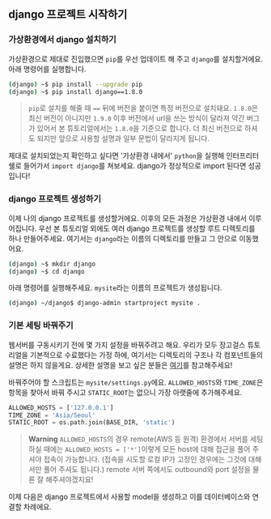 ## django 프로젝트 시작하기

### 가상환경에서 django 설치하기
가상환경으로 제대로 진입했으면 `pip`를 우선 업데이트 해 주고 `django`를 설치할거에요.
아래 명령어를 실행합니다.
```bash
(django) ~$ pip install --upgrade pip
(django) ~$ pip install django==1.8.0
```

>`pip`로 설치를 해줄 때 `==` 뒤에 버전을 붙이면 특정 버전으로 설치돼요.
`1.8.0`은 최신 버전이 아니지만 `1.9.0` 이후 버전에서 url을 쓰는 방식이 달라져 약간 버그가 있어서
본 튜토리얼에서는 `1.8.0`을 기준으로 합니다.
더 최신 버전으로 하셔도 되지만 앞으로 사용할 설명과 일부 문법이 달라지게 됩니다.

제대로 설치되었는지 확인하고 싶다면 '가상환경 내에서' `python`을 실행해 인터프리터 쉘로 들어가서
`import django`를 쳐보세요. django가 정상적으로 import 된다면 성공입니다!

### django 프로젝트 생성하기
이제 나의 django 프로젝트를 생성할거에요. 이후의 모든 과정은 가상환경 내에서 이루어집니다.
우선 본 튜토리얼 외에도 여러 django 프로젝트를 생성할 루트 디렉토리를 하나 만들어주세요.
여기서는 `django`라는 이름의 디렉토리를 만들고 그 안으로 이동했어요.
```bash
(django) ~$ mkdir django
(django) ~$ cd django
```

아래 명령어를 실행해주세요. `mysite`라는 이름의 프로젝트가 생성됩니다.

```bash
(django) ~/django$ django-admin startproject mysite .
```

### 기본 세팅 바꿔주기
웹서버를 구동시키기 전에 몇 가지 설정을 바꿔주려고 해요. 
우리가 모두 장고걸스 튜토리얼을 기본적으로 수료했다는 가정 하에,
여기서는 디렉토리의 구조나 각 컴포넌트들의 설명은 하지 않을게요.
상세한 설명을 보고 싶은 분들은 [여기](https://tutorial.djangogirls.org/ko/django_start_project/)를
참고해주세요!

바꿔주어야 할 스크립트는 `mysite/settings.py`에요.
`ALLOWED_HOSTS`와 `TIME_ZONE`은 항목을 찾아서 바꿔 주시고 `STATIC_ROOT`는 없으니 가장 아랫줄에 추가해주세요.

```python
ALLOWED_HOSTS = ['127.0.0.1']
TIME_ZONE = 'Asia/Seoul'
STATIC_ROOT = os.path.join(BASE_DIR, 'static')
```
> **Warning** `ALLOWED_HOSTS`의 경우 remote(AWS 등 원격) 환경에서 서버를 세팅하실 때에는 
`ALLOWED_HOSTS = ['*']`이렇게 모든 host에 대해 접근을 풀어 주셔야 접속이 가능합니다.
(접속을 시도할 로컬 IP가 고정인 경우에는 그것에 대해서만 풀어 주셔도 됩니다.)
remote 서버 쪽에서도 outbound와 port 설정을 물론 잘 해주셔야겠지요!

이제 다음은 django 프로젝트에서 사용할 model을 생성하고 이를 데이터베이스와 연결할 차례에요.
